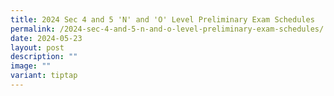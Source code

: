 ```yaml
---
title: 2024 Sec 4 and 5 'N' and 'O' Level Preliminary Exam Schedules
permalink: /2024-sec-4-and-5-n-and-o-level-preliminary-exam-schedules/
date: 2024-05-23
layout: post
description: ""
image: ""
variant: tiptap
---
```

